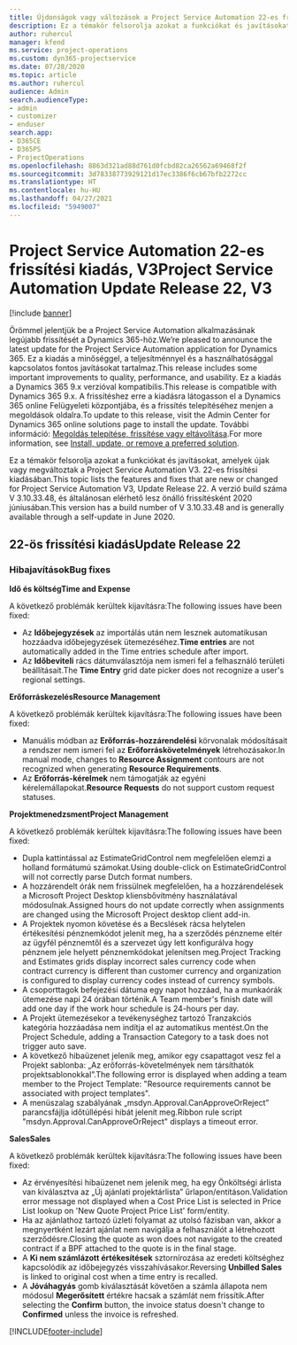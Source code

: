 ```yaml
---
title: Újdonságok vagy változások a Project Service Automation 22-es frissítési kiadásának V3 változatában
description: Ez a témakör felsorolja azokat a funkciókat és javításokat, amelyek elérhetők a Project Service Automation V3. 22-os frissítési kiadásában.
author: ruhercul
manager: kfend
ms.service: project-operations
ms.custom: dyn365-projectservice
ms.date: 07/28/2020
ms.topic: article
ms.author: ruhercul
audience: Admin
search.audienceType:
- admin
- customizer
- enduser
search.app:
- D365CE
- D365PS
- ProjectOperations
ms.openlocfilehash: 8863d321ad88d761d0fcbd82ca26562a69468f2f
ms.sourcegitcommit: 3d78338773929121d17ec3386f6cb67bfb2272cc
ms.translationtype: HT
ms.contentlocale: hu-HU
ms.lasthandoff: 04/27/2021
ms.locfileid: "5949007"
---
```

# <a name="project-service-automation-update-release-22-v3"></a><span data-ttu-id="174eb-103">Project Service Automation 22-es frissítési kiadás, V3</span><span class="sxs-lookup"><span data-stu-id="174eb-103">Project Service Automation Update Release 22, V3</span></span>

[!include [banner](../includes/psa-now-project-operations.md)]

<span data-ttu-id="174eb-104">Örömmel jelentjük be a Project Service Automation alkalmazásának legújabb frissítését a Dynamics 365-höz.</span><span class="sxs-lookup"><span data-stu-id="174eb-104">We’re pleased to announce the latest update for the Project Service Automation application for Dynamics 365.</span></span> <span data-ttu-id="174eb-105">Ez a kiadás a minőséggel, a teljesítménnyel és a használhatósággal kapcsolatos fontos javításokat tartalmaz.</span><span class="sxs-lookup"><span data-stu-id="174eb-105">This release includes some important improvements to quality, performance, and usability.</span></span> <span data-ttu-id="174eb-106">Ez a kiadás a Dynamics 365 9.x verzióval kompatibilis.</span><span class="sxs-lookup"><span data-stu-id="174eb-106">This release is compatible with Dynamics 365 9.x.</span></span> <span data-ttu-id="174eb-107">A frissítéshez erre a kiadásra látogasson el a Dynamics 365 online Felügyeleti központjába, és a frissítés telepítéséhez menjen a megoldások oldalra.</span><span class="sxs-lookup"><span data-stu-id="174eb-107">To update to this release, visit the Admin Center for Dynamics 365 online solutions page to install the update.</span></span> <span data-ttu-id="174eb-108">További információ: [Megoldás telepítése, frissítése vagy eltávolítása](/power-platform/admin/install-remove-preferred-solution).</span><span class="sxs-lookup"><span data-stu-id="174eb-108">For more information, see [Install, update, or remove a preferred solution](/power-platform/admin/install-remove-preferred-solution).</span></span>

<span data-ttu-id="174eb-109">Ez a témakör felsorolja azokat a funkciókat és javításokat, amelyek újak vagy megváltoztak a Project Service Automation V3. 22-es frissítési kiadásában.</span><span class="sxs-lookup"><span data-stu-id="174eb-109">This topic lists the features and fixes that are new or changed for Project Service Automation V3, Update Release 22.</span></span> <span data-ttu-id="174eb-110">A verzió build száma V 3.10.33.48, és általánosan elérhető lesz önálló frissítésként 2020 júniusában.</span><span class="sxs-lookup"><span data-stu-id="174eb-110">This version has a build number of V 3.10.33.48 and is generally available through a self-update in June 2020.</span></span>

## <a name="update-release-22"></a><span data-ttu-id="174eb-111">22-ös frissítési kiadás</span><span class="sxs-lookup"><span data-stu-id="174eb-111">Update Release 22</span></span>

### <a name="bug-fixes"></a><span data-ttu-id="174eb-112">Hibajavítások</span><span class="sxs-lookup"><span data-stu-id="174eb-112">Bug fixes</span></span>



<span data-ttu-id="174eb-113">**Idő és költség**</span><span class="sxs-lookup"><span data-stu-id="174eb-113">**Time and Expense**</span></span>

<span data-ttu-id="174eb-114">A következő problémák kerültek kijavításra:</span><span class="sxs-lookup"><span data-stu-id="174eb-114">The following issues have been fixed:</span></span>

- <span data-ttu-id="174eb-115">Az **Időbejegyzések** az importálás után nem lesznek automatikusan hozzáadva időbejegyzések ütemezéséhez.</span><span class="sxs-lookup"><span data-stu-id="174eb-115">**Time entries** are not automatically added in the Time entries schedule after import.</span></span>
- <span data-ttu-id="174eb-116">Az **Időbeviteli** rács dátumválasztója nem ismeri fel a felhasználó területi beállításait.</span><span class="sxs-lookup"><span data-stu-id="174eb-116">The **Time Entry** grid date picker does not recognize a user's regional settings.</span></span>

<span data-ttu-id="174eb-117">**Erőforráskezelés**</span><span class="sxs-lookup"><span data-stu-id="174eb-117">**Resource Management**</span></span>

<span data-ttu-id="174eb-118">A következő problémák kerültek kijavításra:</span><span class="sxs-lookup"><span data-stu-id="174eb-118">The following issues have been fixed:</span></span>

- <span data-ttu-id="174eb-119">Manuális módban az **Erőforrás-hozzárendelési** körvonalak módosításait a rendszer nem ismeri fel az **Erőforráskövetelmények** létrehozásakor.</span><span class="sxs-lookup"><span data-stu-id="174eb-119">In manual mode, changes to **Resource Assignment** contours are not recognized when generating **Resource Requirements**.</span></span>
- <span data-ttu-id="174eb-120">Az **Erőforrás-kérelmek** nem támogatják az egyéni kérelemállapokat.</span><span class="sxs-lookup"><span data-stu-id="174eb-120">**Resource Requests** do not support custom request statuses.</span></span>

<span data-ttu-id="174eb-121">**Projektmenedzsment**</span><span class="sxs-lookup"><span data-stu-id="174eb-121">**Project Management**</span></span>

<span data-ttu-id="174eb-122">A következő problémák kerültek kijavításra:</span><span class="sxs-lookup"><span data-stu-id="174eb-122">The following issues have been fixed:</span></span>

- <span data-ttu-id="174eb-123">Dupla kattintással az EstimateGridControl nem megfelelően elemzi a holland formátumú számokat.</span><span class="sxs-lookup"><span data-stu-id="174eb-123">Using double-click on EstimateGridControl will not correctly parse Dutch format numbers.</span></span>
- <span data-ttu-id="174eb-124">A hozzárendelt órák nem frissülnek megfelelően, ha a hozzárendelések a Microsoft Project Desktop kliensbővítmény használatával módosulnak.</span><span class="sxs-lookup"><span data-stu-id="174eb-124">Assigned hours do not update correctly when assignments are changed using the Microsoft Project desktop client add-in.</span></span>
- <span data-ttu-id="174eb-125">A Projektek nyomon követése és a Becslések rácsa helytelen értékesítési pénznemkódot jelenít meg, ha a szerződés pénzneme eltér az ügyfél pénznemtől és a szervezet úgy lett konfigurálva hogy pénznem jele helyett pénznemkódokat jelenítsen meg.</span><span class="sxs-lookup"><span data-stu-id="174eb-125">Project Tracking and Estimates grids display incorrect sales currency code when contract currency is different than customer currency and organization is configured to display currency codes instead of currency symbols.</span></span>
- <span data-ttu-id="174eb-126">A csoporttagok befejezési dátuma egy napot hozzáad, ha a munkaórák ütemezése napi 24 órában történik.</span><span class="sxs-lookup"><span data-stu-id="174eb-126">A Team member's finish date will add one day if the work hour schedule is 24-hours per day.</span></span>
- <span data-ttu-id="174eb-127">A Projekt ütemezésekor a tevékenységhez tartozó Tranzakciós kategória hozzáadása nem indítja el az automatikus mentést.</span><span class="sxs-lookup"><span data-stu-id="174eb-127">On the Project Schedule, adding a Transaction Category to a task does not trigger auto save.</span></span>
- <span data-ttu-id="174eb-128">A következő hibaüzenet jelenik meg, amikor egy csapattagot vesz fel a Projekt sablonba: „Az erőforrás-követelmények nem társíthatók projektsablonokkal”.</span><span class="sxs-lookup"><span data-stu-id="174eb-128">The following error is displayed when adding a team member to the Project Template: "Resource requirements cannot be associated with project templates".</span></span> 
- <span data-ttu-id="174eb-129">A menüszalag szabályának „msdyn.Approval.CanApproveOrReject” parancsfájlja időtúllépési hibát jelenít meg.</span><span class="sxs-lookup"><span data-stu-id="174eb-129">Ribbon rule script "msdyn.Approval.CanApproveOrReject" displays a timeout error.</span></span>

<span data-ttu-id="174eb-130">**Sales**</span><span class="sxs-lookup"><span data-stu-id="174eb-130">**Sales**</span></span>

<span data-ttu-id="174eb-131">A következő problémák kerültek kijavításra:</span><span class="sxs-lookup"><span data-stu-id="174eb-131">The following issues have been fixed:</span></span>

- <span data-ttu-id="174eb-132">Az érvényesítési hibaüzenet nem jelenik meg, ha egy Önköltségi árlista van kiválasztva az „Új ajánlati projektárlista” űrlapon/entitáson.</span><span class="sxs-lookup"><span data-stu-id="174eb-132">Validation error message not displayed when a Cost Price List is selected in Price List lookup on 'New Quote Project Price List' form/entity.</span></span>
- <span data-ttu-id="174eb-133">Ha az ajánlathoz tartozó üzleti folyamat az utolsó fázisban van, akkor a megnyertként lezárt ajánlat nem navigálja a felhasználót a létrehozott szerződésre.</span><span class="sxs-lookup"><span data-stu-id="174eb-133">Closing the quote as won does not navigate to the created contract if a BPF attached to the quote is in the final stage.</span></span>
- <span data-ttu-id="174eb-134">A **Ki nem számlázott értékesítések** sztornírozása az eredeti költséghez kapcsolódik az időbejegyzés visszahívásakor.</span><span class="sxs-lookup"><span data-stu-id="174eb-134">Reversing **Unbilled Sales** is linked to original cost when a time entry is recalled.</span></span>
- <span data-ttu-id="174eb-135">A **Jóváhagyás** gomb kiválasztását követően a számla állapota nem módosul **Megerősített** értékre hacsak a számlát nem frissítik.</span><span class="sxs-lookup"><span data-stu-id="174eb-135">After selecting the **Confirm** button, the invoice status doesn't change to **Confirmed** unless the invoice is refreshed.</span></span>


[!INCLUDE[footer-include](../includes/footer-banner.md)]